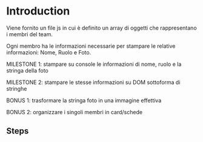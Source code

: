 # Introduction
Viene fornito un file js in cui è definito un array di oggetti che rappresentano i membri del team.

Ogni membro ha le informazioni necessarie per stampare le relative informazioni: Nome, Ruolo e Foto.

MILESTONE 1:
stampare su console le informazioni di nome, ruolo e la stringa della foto

MILESTONE 2:
stampare le stesse informazioni su DOM sottoforma di stringhe

BONUS 1:
trasformare la stringa foto in una immagine effettiva

BONUS 2:
organizzare i singoli membri in card/schede

## Steps